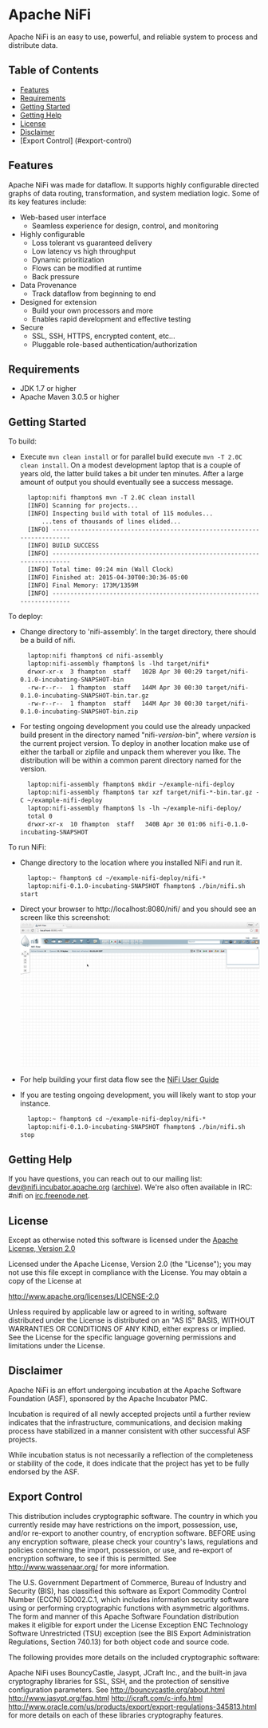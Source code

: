 <!--
  Licensed to the Apache Software Foundation (ASF) under one or more
  contributor license agreements.  See the NOTICE file distributed with
  this work for additional information regarding copyright ownership.
  The ASF licenses this file to You under the Apache License, Version 2.0
  (the "License"); you may not use this file except in compliance with
  the License.  You may obtain a copy of the License at
      http://www.apache.org/licenses/LICENSE-2.0
  Unless required by applicable law or agreed to in writing, software
  distributed under the License is distributed on an "AS IS" BASIS,
  WITHOUT WARRANTIES OR CONDITIONS OF ANY KIND, either express or implied.
  See the License for the specific language governing permissions and
  limitations under the License.
-->
# Apache NiFi

Apache NiFi is an easy to use, powerful, and reliable system to process and distribute data.

## Table of Contents

- [Features](#features)
- [Requirements](#requirements)
- [Getting Started](#getting-started)
- [Getting Help](#getting-help)
- [License](#license)
- [Disclaimer](#disclaimer)
- [Export Control] (#export-control)

## Features

Apache NiFi was made for dataflow. It supports highly configurable directed graphs of data routing, transformation, and system mediation logic. Some of its key features include:

- Web-based user interface
  - Seamless experience for design, control, and monitoring
- Highly configurable
  - Loss tolerant vs guaranteed delivery
  - Low latency vs high throughput
  - Dynamic prioritization
  - Flows can be modified at runtime
  - Back pressure
- Data Provenance
  - Track dataflow from beginning to end
- Designed for extension
  - Build your own processors and more
  - Enables rapid development and effective testing
- Secure
  - SSL, SSH, HTTPS, encrypted content, etc...
  - Pluggable role-based authentication/authorization

## Requirements
* JDK 1.7 or higher
* Apache Maven 3.0.5 or higher

## Getting Started

To build:
- Execute `mvn clean install` or for parallel build execute `mvn -T 2.0C clean install`. On a
  modest development laptop that is a couple of years old, the latter build takes a bit under ten
  minutes. After a large amount of output you should eventually see a success message.

        laptop:nifi fhampton$ mvn -T 2.0C clean install
        [INFO] Scanning for projects...
        [INFO] Inspecting build with total of 115 modules...
            ...tens of thousands of lines elided...
        [INFO] ------------------------------------------------------------------------
        [INFO] BUILD SUCCESS
        [INFO] ------------------------------------------------------------------------
        [INFO] Total time: 09:24 min (Wall Clock)
        [INFO] Finished at: 2015-04-30T00:30:36-05:00
        [INFO] Final Memory: 173M/1359M
        [INFO] ------------------------------------------------------------------------

To deploy:
- Change directory to 'nifi-assembly'. In the target directory, there should be a build of nifi.

        laptop:nifi fhampton$ cd nifi-assembly
        laptop:nifi-assembly fhampton$ ls -lhd target/nifi*
        drwxr-xr-x  3 fhampton  staff   102B Apr 30 00:29 target/nifi-0.1.0-incubating-SNAPSHOT-bin
        -rw-r--r--  1 fhampton  staff   144M Apr 30 00:30 target/nifi-0.1.0-incubating-SNAPSHOT-bin.tar.gz
        -rw-r--r--  1 fhampton  staff   144M Apr 30 00:30 target/nifi-0.1.0-incubating-SNAPSHOT-bin.zip

- For testing ongoing development you could use the already unpacked build present in the directory
  named "nifi-*version*-bin", where *version* is the current project version. To deploy in another
  location make use of either the tarball or zipfile and unpack them wherever you like. The
  distribution will be within a common parent directory named for the version.

        laptop:nifi-assembly fhampton$ mkdir ~/example-nifi-deploy
        laptop:nifi-assembly fhampton$ tar xzf target/nifi-*-bin.tar.gz -C ~/example-nifi-deploy
        laptop:nifi-assembly fhampton$ ls -lh ~/example-nifi-deploy/
        total 0
        drwxr-xr-x  10 fhampton  staff   340B Apr 30 01:06 nifi-0.1.0-incubating-SNAPSHOT

To run NiFi:
- Change directory to the location where you installed NiFi and run it.

        laptop:~ fhampton$ cd ~/example-nifi-deploy/nifi-*
        laptop:nifi-0.1.0-incubating-SNAPSHOT fhampton$ ./bin/nifi.sh start

- Direct your browser to http://localhost:8080/nifi/ and you should see an screen like this screenshot:
  ![image of a NiFi dataflow canvas](nifi-docs/src/main/asciidoc/images/nifi_first_launch_screenshot.png?raw=true)

- For help building your first data flow see the [NiFi User Guide](http://nifi.incubator.apache.org/docs/nifi-docs/user-guide.html)

- If you are testing ongoing development, you will likely want to stop your instance.

        laptop:~ fhampton$ cd ~/example-nifi-deploy/nifi-*
        laptop:nifi-0.1.0-incubating-SNAPSHOT fhampton$ ./bin/nifi.sh stop

## Getting Help
If you have questions, you can reach out to our mailing list: dev@nifi.incubator.apache.org
([archive](http://mail-archives.apache.org/mod_mbox/incubator-nifi-dev)).
We're also often available in IRC: #nifi on
[irc.freenode.net](http://webchat.freenode.net/?channels=#nifi).

## License

Except as otherwise noted this software is licensed under the
[Apache License, Version 2.0](http://www.apache.org/licenses/LICENSE-2.0.html)

Licensed under the Apache License, Version 2.0 (the "License");
you may not use this file except in compliance with the License.
You may obtain a copy of the License at

  http://www.apache.org/licenses/LICENSE-2.0

Unless required by applicable law or agreed to in writing, software
distributed under the License is distributed on an "AS IS" BASIS,
WITHOUT WARRANTIES OR CONDITIONS OF ANY KIND, either express or implied.
See the License for the specific language governing permissions and
limitations under the License.

## Disclaimer

Apache NiFi is an effort undergoing incubation at the Apache Software
Foundation (ASF), sponsored by the Apache Incubator PMC.

Incubation is required of all newly accepted projects until a further review
indicates that the infrastructure, communications, and decision making process
have stabilized in a manner consistent with other successful ASF projects.

While incubation status is not necessarily a reflection of the completeness
or stability of the code, it does indicate that the project has yet to be
fully endorsed by the ASF.

## Export Control

This distribution includes cryptographic software. The country in which you 
currently reside may have restrictions on the import, possession, use, and/or
re-export to another country, of encryption software. BEFORE using any 
encryption software, please check your country's laws, regulations and 
policies concerning the import, possession, or use, and re-export of encryption
software, to see if this is permitted. See <http://www.wassenaar.org/> for more
information.

The U.S. Government Department of Commerce, Bureau of Industry and Security 
(BIS), has classified this software as Export Commodity Control Number (ECCN) 
5D002.C.1, which includes information security software using or performing 
cryptographic functions with asymmetric algorithms. The form and manner of this
Apache Software Foundation distribution makes it eligible for export under the 
License Exception ENC Technology Software Unrestricted (TSU) exception (see the
BIS Export Administration Regulations, Section 740.13) for both object code and
source code.

The following provides more details on the included cryptographic software: 

Apache NiFi uses BouncyCastle, Jasypt, JCraft Inc., and the built-in 
java cryptography libraries for SSL, SSH, and the protection
of sensitive configuration parameters. See 
http://bouncycastle.org/about.html
http://www.jasypt.org/faq.html
http://jcraft.com/c-info.html
http://www.oracle.com/us/products/export/export-regulations-345813.html
for more details on each of these libraries cryptography features.
